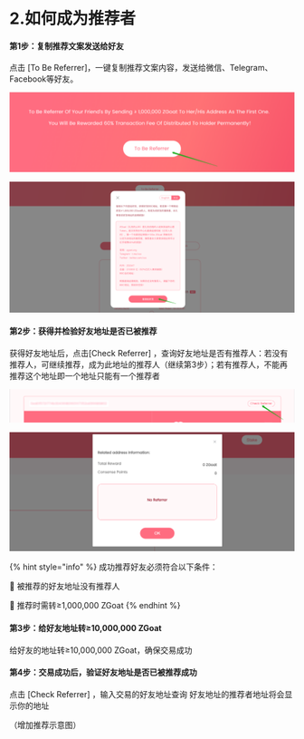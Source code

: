 # 2.如何成为推荐者

#### 第1步：复制推荐文案发送给好友

点击 \[To Be Referrer\]，一键复制推荐文案内容，发送给微信、Telegram、Facebook等好友。

![](../../.gitbook/assets/ru-he-cheng-wei-tui-jian-ren-1.png)

![](../../.gitbook/assets/ru-he-cheng-wei-tui-jian-ren-2.png)

#### 第2步：获得并检验好友地址是否已被推荐

获得好友地址后，点击\[Check Referrer\] ，查询好友地址是否有推荐人：若没有推荐人，可继续推荐，成为此地址的推荐人（继续第3步）；若有推荐人，不能再推荐这个地址即一个地址只能有一个推荐者

![](../../.gitbook/assets/ru-he-cheng-wei-tui-jian-ren-3.png)

![](../../.gitbook/assets/ru-he-cheng-wei-tui-jian-ren-4.png)

{% hint style="info" %}
 成功推荐好友必须符合以下条件：

📍 被推荐的好友地址没有推荐人

📍 推荐时需转≥1,000,000 ZGoat
{% endhint %}

#### 第3步：给好友地址转≥10,000,000 ZGoat

给好友的地址转≥10,000,000 ZGoat，确保交易成功

#### 第4步：交易成功后，验证好友地址是否已被推荐成功

点击 \[Check Referrer\] ，输入交易的好友地址查询  好友地址的推荐者地址将会显示你的地址

（增加推荐示意图）



